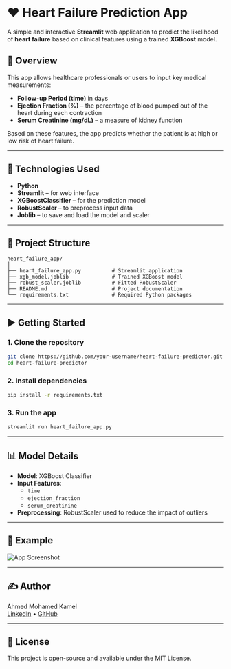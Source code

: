 
# ❤️ Heart Failure Prediction App

A simple and interactive **Streamlit** web application to predict the likelihood of **heart failure** based on clinical features using a trained **XGBoost** model.

## 🚀 Overview

This app allows healthcare professionals or users to input key medical measurements:

- **Follow-up Period (time)** in days  
- **Ejection Fraction (%)** – the percentage of blood pumped out of the heart during each contraction  
- **Serum Creatinine (mg/dL)** – a measure of kidney function  

Based on these features, the app predicts whether the patient is at high or low risk of heart failure.

---

## 🔧 Technologies Used

- **Python**
- **Streamlit** – for web interface
- **XGBoostClassifier** – for the prediction model
- **RobustScaler** – to preprocess input data
- **Joblib** – to save and load the model and scaler

---

## 📁 Project Structure

```
heart_failure_app/
│
├── heart_failure_app.py          # Streamlit application
├── xgb_model.joblib              # Trained XGBoost model
├── robust_scaler.joblib          # Fitted RobustScaler
├── README.md                     # Project documentation
└── requirements.txt              # Required Python packages
```

---

## ▶️ Getting Started

### 1. Clone the repository

```bash
git clone https://github.com/your-username/heart-failure-predictor.git
cd heart-failure-predictor
```

### 2. Install dependencies

```bash
pip install -r requirements.txt
```

### 3. Run the app

```bash
streamlit run heart_failure_app.py
```

---

## 📊 Model Details

- **Model**: XGBoost Classifier
- **Input Features**:
  - `time`
  - `ejection_fraction`
  - `serum_creatinine`
- **Preprocessing**: RobustScaler used to reduce the impact of outliers

---

## 📌 Example

![App Screenshot](https://via.placeholder.com/600x300.png?text=Insert+Your+Screenshot+Here)

---

## ✍️ Author

Ahmed Mohamed Kamel  
[LinkedIn](https://www.linkedin.com/) • [GitHub](https://github.com/)

---

## 📃 License

This project is open-source and available under the MIT License.
